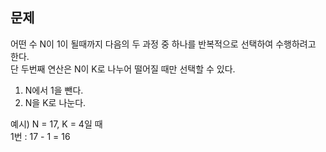 ## 문제  
어떤 수 N이 1이 될때까지 다음의 두 과정 중 하나를 반복적으로 선택하여 수행하려고 한다.  
단 두번째 연산은 N이 K로 나누어 떨어질 때만 선택할 수 있다.  
1. N에서 1을 뺀다.
2. N을 K로 나눈다.

예시) N = 17, K = 4일 때  
1번 : 17 - 1 = 16
